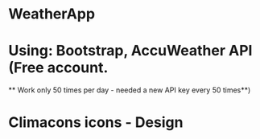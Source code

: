 # WeatherApp

# Using: Bootstrap, AccuWeather API (Free account. 
** Work only 50 times per day - needed a new API key every 50 times**)
# Climacons icons - Design
